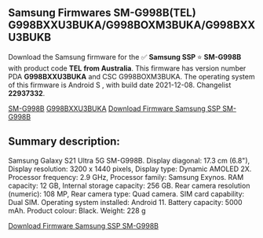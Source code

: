 <h2>Samsung Firmwares SM-G998B(TEL) G998BXXU3BUKA/G998BOXM3BUKA/G998BXXU3BUKB</h2>
Download the Samsung firmware for the ✅ <strong>Samsung SSP </strong> ⭐ <strong>SM-G998B</strong> with product code <strong>TEL</strong> <strong> from Australia</strong>. This firmware has version number PDA <strong>G998BXXU3BUKA</strong> and CSC G998BOXM3BUKA. The operating system of this firmware is Android S , with build date 2021-12-08. Changelist <strong>22937332</strong>.


[SM-G998B](https://samfirm.shop/samsung/model/SM-G998B)
[G998BXXU3BUKA](https://samfirm.shop/samsung/pda/G998BXXU3BUKA)
[Download Firmware Samsung SSP SM-G998B](https://samfirm.shop/samsung/firmware/481156)
<h2>Summary description:</h2>
<p>Samsung Galaxy S21 Ultra 5G SM-G998B. Display diagonal: 17.3 cm (6.8"), Display resolution: 3200 x 1440 pixels, Display type: Dynamic AMOLED 2X. Processor frequency: 2.9 GHz, Processor family: Samsung Exynos. RAM capacity: 12 GB, Internal storage capacity: 256 GB. Rear camera resolution (numeric): 108 MP, Rear camera type: Quad camera. SIM card capability: Dual SIM. Operating system installed: Android 11. Battery capacity: 5000 mAh. Product colour: Black. Weight: 228 g</p>


[Download Firmware Samsung SSP SM-G998B](https://samfirm.shop/samsung/firmware/481156)
